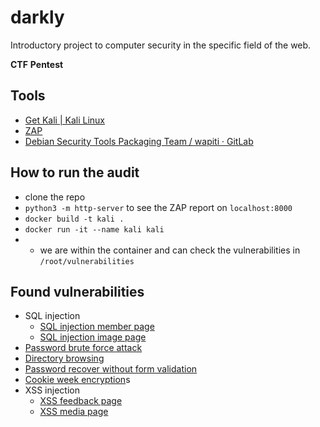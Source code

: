 # darkly
Introductory project to computer security in the specific field of the web.

**CTF**
**Pentest**

## Tools
- [Get Kali | Kali Linux](https://www.kali.org/get-kali/#kali-installer-images)
- [ZAP](https://www.zaproxy.org/)
- [Debian Security Tools Packaging Team / wapiti · GitLab](https://salsa.debian.org/pkg-security-team/wapiti)

## How to run the audit
- clone the repo
- `python3 -m http-server` to see the ZAP report on `localhost:8000`
- `docker build -t kali .`
- `docker run -it --name kali kali`
- - we are within the container and can check the vulnerabilities in `/root/vulnerabilities`

## Found vulnerabilities
- SQL injection
    - [SQL injection member page](./vulnerabilities/sql_injection_member/Resources/sql_injection_member.md)
    - [SQL injection image page](./vulnerabilities/sql_injection_image/Resources/sql_injection_image.md)
- [Password brute force attack](./vulnerabilities/weak_password/Ressources/weak_password.md)
- [Directory browsing](./vulnerabilities/directory_browsing_whatever/Resources/directory_browsing_whatever.md)
- [Password recover without form validation](./vulnerabilities/password_recover/Resources/password_recover.md)
- [Cookie week encryption](./vulnerabilities/cookie/Resource/cookie.md)s
- XSS injection
    - [XSS feedback page](./vulnerabilities/xss_feedback/Resources/xss_feedback.md)
    - [XSS media page](./vulnerabilities/xss_media/Resources/xss_media.md)

